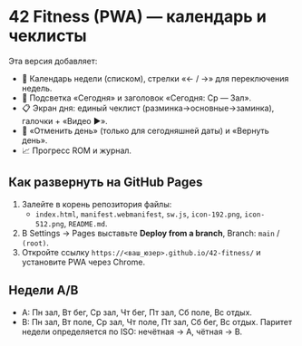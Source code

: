 # 42 Fitness (PWA) — календарь и чеклисты

Эта версия добавляет:
- 📅 Календарь недели (списком), стрелки «← / →» для переключения недель.
- 🔔 Подсветка «Сегодня» и заголовок «Сегодня: Ср — Зал».
- 📋 Экран дня: единый чеклист (разминка→основные→заминка), галочки + «Видео ▶».
- 🚫 «Отменить день» (только для сегодняшней даты) и «Вернуть день».
- 📈 Прогресс ROM и журнал.

## Как развернуть на GitHub Pages
1. Залейте в корень репозитория файлы:
   - `index.html`, `manifest.webmanifest`, `sw.js`, `icon-192.png`, `icon-512.png`, `README.md`.
2. В Settings → Pages выставьте **Deploy from a branch**, Branch: `main` / `(root)`.
3. Откройте ссылку `https://<ваш_юзер>.github.io/42-fitness/` и установите PWA через Chrome.

## Недели A/B
- A: Пн зал, Вт бег, Ср зал, Чт бег, Пт зал, Сб поле, Вс отдых.
- B: Пн зал, Вт поле, Ср зал, Чт поле, Пт зал, Сб бег, Вс отдых.
Паритет недели определяется по ISO: нечётная → A, чётная → B.
